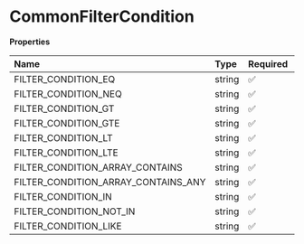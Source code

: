 # CommonFilterCondition

**Properties**

| Name                                | Type   | Required | Description                           |
| :---------------------------------- | :----- | :------- | :------------------------------------ |
| FILTER_CONDITION_EQ                 | string | ✅       | "FILTER_CONDITION_EQ"                 |
| FILTER_CONDITION_NEQ                | string | ✅       | "FILTER_CONDITION_NEQ"                |
| FILTER_CONDITION_GT                 | string | ✅       | "FILTER_CONDITION_GT"                 |
| FILTER_CONDITION_GTE                | string | ✅       | "FILTER_CONDITION_GTE"                |
| FILTER_CONDITION_LT                 | string | ✅       | "FILTER_CONDITION_LT"                 |
| FILTER_CONDITION_LTE                | string | ✅       | "FILTER_CONDITION_LTE"                |
| FILTER_CONDITION_ARRAY_CONTAINS     | string | ✅       | "FILTER_CONDITION_ARRAY_CONTAINS"     |
| FILTER_CONDITION_ARRAY_CONTAINS_ANY | string | ✅       | "FILTER_CONDITION_ARRAY_CONTAINS_ANY" |
| FILTER_CONDITION_IN                 | string | ✅       | "FILTER_CONDITION_IN"                 |
| FILTER_CONDITION_NOT_IN             | string | ✅       | "FILTER_CONDITION_NOT_IN"             |
| FILTER_CONDITION_LIKE               | string | ✅       | "FILTER_CONDITION_LIKE"               |

<!-- This file was generated by liblab | https://liblab.com/ -->
